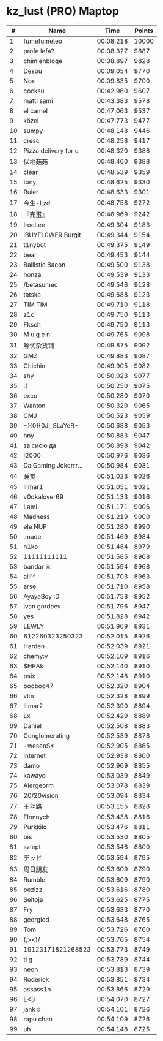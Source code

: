# kz_lust (PRO) Maptop

|  # | Name | Time | Points |
|-------------- | -------------- | -------------- | -------------- | 
| 1 | fumefumeteo | 00:08.218 | 10000 | 
| 2 | profe lefa? | 00:08.327 | 9887 | 
| 3 | chimienbloqe | 00:08.897 | 9828 | 
| 4 | Desou | 00:09.054 | 9770 | 
| 5 | Nox | 00:09.835 | 9700 | 
| 6 | cocksu | 00:42.960 | 9607 | 
| 7 | matti sami | 00:43.383 | 9578 | 
| 8 | el camel | 00:47.063 | 9537 | 
| 9 | közel | 00:47.773 | 9477 | 
| 10 | sumpy | 00:48.148 | 9446 | 
| 11 | cresc | 00:48.258 | 9417 | 
| 12 | Pizza delivery for u | 00:48.320 | 9388 | 
| 13 | 伏地菇菇 | 00:48.460 | 9388 | 
| 14 | clear | 00:48.539 | 9359 | 
| 15 | tony | 00:48.625 | 9330 | 
| 16 | Ruler | 00:48.633 | 9301 | 
| 17 | 今生-Lzd | 00:48.758 | 9272 | 
| 18 | 『完蛋』 | 00:48.969 | 9242 | 
| 19 | IrocLee | 00:49.304 | 9183 | 
| 20 | iBUYFL0WER Burgit | 00:49.344 | 9154 | 
| 21 | t1nybot | 00:49.375 | 9149 | 
| 22 | bear | 00:49.453 | 9144 | 
| 23 | Ballistic Bacon | 00:49.500 | 9138 | 
| 24 | honza | 00:49.539 | 9133 | 
| 25 | /betasumec | 00:49.546 | 9128 | 
| 26 | tatska | 00:49.688 | 9123 | 
| 27 | TIM TIM | 00:49.710 | 9118 | 
| 28 | z1c | 00:49.750 | 9113 | 
| 29 | Fksch | 00:49.750 | 9113 | 
| 30 | M u g e n | 00:49.765 | 9098 | 
| 31 | 解忧杂货铺 | 00:49.875 | 9092 | 
| 32 | GMZ | 00:49.883 | 9087 | 
| 33 | Chichin | 00:49.905 | 9082 | 
| 34 | shy | 00:50.023 | 9077 | 
| 35 | :( | 00:50.250 | 9075 | 
| 36 | exco | 00:50.280 | 9070 | 
| 37 | Wanton | 00:50.320 | 9065 | 
| 38 | CMJ | 00:50.523 | 9059 | 
| 39 | -}{0}{0JI_SLaYeR- | 00:50.688 | 9053 | 
| 40 | hny | 00:50.883 | 9047 | 
| 41 | за сисю да | 00:50.898 | 9042 | 
| 42 | l2000 | 00:50.976 | 9036 | 
| 43 | Da Gaming Jokerrr... | 00:50.984 | 9031 | 
| 44 | 睡觉 | 00:51.023 | 9026 | 
| 45 | lilmar1 | 00:51.051 | 9021 | 
| 46 | v0dkalover69 | 00:51.133 | 9016 | 
| 47 | Lami | 00:51.171 | 9006 | 
| 48 | Madness | 00:51.219 | 9000 | 
| 49 | ele NUP | 00:51.280 | 8990 | 
| 50 | .made | 00:51.469 | 8984 | 
| 51 | n1ko | 00:51.484 | 8979 | 
| 52 | 11111111111 | 00:51.585 | 8968 | 
| 53 | bandar ☠ | 00:51.594 | 8968 | 
| 54 | aii^^ | 00:51.703 | 8963 | 
| 55 | arse | 00:51.710 | 8958 | 
| 56 | AyayaBoy :D | 00:51.758 | 8952 | 
| 57 | ivan gordeev | 00:51.796 | 8947 | 
| 58 | yes | 00:51.828 | 8942 | 
| 59 | LEWLY | 00:51.969 | 8931 | 
| 60 | 612260323250323 | 00:52.015 | 8926 | 
| 61 | Harden | 00:52.039 | 8921 | 
| 62 | chemy:v | 00:52.109 | 8916 | 
| 63 | $HРAk | 00:52.140 | 8910 | 
| 64 | psix | 00:52.148 | 8910 | 
| 65 | booboo47 | 00:52.320 | 8904 | 
| 66 | vlm | 00:52.328 | 8899 | 
| 67 | lilmar2 | 00:52.390 | 8894 | 
| 68 | Lx | 00:52.429 | 8889 | 
| 69 | Daniel | 00:52.508 | 8883 | 
| 70 | Conglomerating | 00:52.539 | 8878 | 
| 71 | -wesenS* | 00:52.905 | 8865 | 
| 72 | internet | 00:52.938 | 8860 | 
| 73 | damo | 00:52.969 | 8855 | 
| 74 | kawayo | 00:53.039 | 8849 | 
| 75 | Alergeorm | 00:53.078 | 8839 | 
| 76 | 20/20vision | 00:53.094 | 8834 | 
| 77 | 王丝路 | 00:53.155 | 8828 | 
| 78 | Flonnych | 00:53.438 | 8816 | 
| 79 | Purkkilo | 00:53.476 | 8811 | 
| 80 | bis | 00:53.530 | 8805 | 
| 81 | szlept | 00:53.546 | 8800 | 
| 82 | デッド | 00:53.594 | 8795 | 
| 83 | 周日朋友 | 00:53.609 | 8790 | 
| 84 | Rumble | 00:53.609 | 8790 | 
| 85 | pezizz | 00:53.616 | 8780 | 
| 86 | Seitoja | 00:53.625 | 8775 | 
| 87 | Fry | 00:53.633 | 8770 | 
| 88 | georgied | 00:53.648 | 8765 | 
| 89 | Tom | 00:53.726 | 8760 | 
| 90 | (;><)/ | 00:53.765 | 8754 | 
| 91 | 19123171821268523 | 00:53.773 | 8749 | 
| 92 | ti g | 00:53.789 | 8744 | 
| 93 | neon | 00:53.813 | 8739 | 
| 94 | Roderick | 00:53.851 | 8734 | 
| 95 | assass1n | 00:53.866 | 8729 | 
| 96 | E<3 | 00:54.070 | 8727 | 
| 97 | jank☺ | 00:54.101 | 8726 | 
| 98 | rapu chan | 00:54.109 | 8726 | 
| 99 | uh | 00:54.148 | 8725 | 

